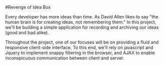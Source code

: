 #Revenge of Idea Box

Every developer has more ideas than time. As David Allen likes to say "the human brain is for creating ideas, not remembering them." In this project, we'll be building a simple application for recording and archiving our ideas (good and bad alike).

Throughout the project, one of our focuses will be on providing a fluid and responsive client-side interface. To this end, we'll rely on javascript and Jquery to implement snappy filtering in the browser, and AJAX to enable inconspicuous communication between client and server.
